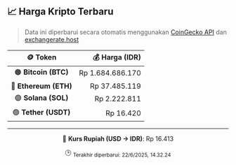 

<!-- HARGA_KRIPTO -->
## 📈 Harga Kripto Terbaru

> Data ini diperbarui secara otomatis menggunakan [CoinGecko API](https://www.coingecko.com/) dan [exchangerate.host](https://exchangerate.host/)

<div align="center">

| 🪙 Token | 💰 Harga (IDR) |
|:------:|---------------:|
| 🟠 **Bitcoin (BTC)**   | Rp 1.684.686.170 |
| 🔵 **Ethereum (ETH)**  | Rp 37.485.119 |
| 🟣 **Solana (SOL)**    | Rp 2.222.811 |
| 🟢 **Tether (USDT)**   | Rp 16.420 |

---

💱 **Kurs Rupiah (USD → IDR)**: Rp 16.413

🕒 <sub>Terakhir diperbarui: 22/6/2025, 14.32.24</sub>

</div>
<!-- /HARGA_KRIPTO -->